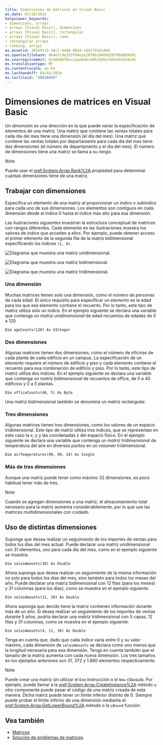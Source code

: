 ```yaml
---
title: Dimensiones de matrices en Visual Basic
ms.date: 07/20/2015
helpviewer_keywords:
- dimensions, arrays
- arrays [Visual Basic], dimensions
- arrays [Visual Basic], rectangular
- arrays [Visual Basic], rank
- rectangular arrays
- ranking, arrays
ms.assetid: 385e911b-18c1-4e98-9924-c6d279101dd9
ms.openlocfilehash: 0b4e7c9e253f94e1e28700c8669d28799ab69d91
ms.sourcegitcommit: bce0586f0cccaae6d6cbd625d5a7b824d1d3de4b
ms.translationtype: MT
ms.contentlocale: es-ES
ms.lasthandoff: 04/02/2019
ms.locfileid: "58836940"
---
```

# <a name="array-dimensions-in-visual-basic"></a>Dimensiones de matrices en Visual Basic
Un *dimensión* es una dirección en la que puede variar la especificación de elementos de una matriz. Una matriz que contiene las ventas totales para cada día del mes tiene una dimensión (el día del mes). Una matriz que contiene las ventas totales por departamento para cada día del mes tiene dos dimensiones (el número de departamento y el día del mes). El número de dimensiones tiene una matriz se llama a su *rango*.  
  
> [!NOTE]
>  Puede usar el <xref:System.Array.Rank%2A> propiedad para determinar cuántas dimensiones tiene de una matriz.  
  
## <a name="working-with-dimensions"></a>Trabajar con dimensiones  
 Especifica un elemento de una matriz al proporcionar un *índice* o *subíndice* para cada uno de sus dimensiones. Los elementos son contiguos en cada dimensión desde el índice 0 hasta el índice más alto para esa dimensión.  
  
 Las ilustraciones siguientes muestran la estructura conceptual de matrices con rangos diferentes. Cada elemento en las ilustraciones muestra los valores de índice que acceden a ellos. Por ejemplo, puede obtener acceso el primer elemento de la segunda fila de la matriz bidimensional especificando los índices `(1, 0)`.  
  
 ![Diagrama que muestra una matriz unidimensional.](./media/array-dimensions/one-dimensional-array.gif)  
  
 ![Diagrama que muestra una matriz bidimensional.](./media/array-dimensions/two-dimensional-array.gif)  
  
 ![Diagrama que muestra una matriz tridimensional.](./media/array-dimensions/three-dimensional-array.gif)  
  
### <a name="one-dimension"></a>Una dimensión  
 Muchas matrices tienen solo una dimensión, como el número de personas de cada edad. El único requisito para especificar un elemento es la edad para los que ese elemento contiene el recuento. Por lo tanto, este tipo de matriz utiliza sólo un índice. En el ejemplo siguiente se declara una variable que contenga un *matriz unidimensional* de edad recuentos de edades de 0 a 120.  
  
```  
Dim ageCounts(120) As UInteger  
```  
  
### <a name="two-dimensions"></a>Dos dimensiones  
 Algunas matrices tienen dos dimensiones, como el número de oficinas de cada planta de cada edificio en un campus. La especificación de un elemento requiere el número de edificio y piso y cada elemento contiene el recuento para esa combinación de edificio y piso. Por lo tanto, este tipo de matriz utiliza dos índices. En el ejemplo siguiente se declara una variable que contenga un *matriz bidimensional* de recuentos de office, de 0 a 40 edificios y 0 a 5 plantas.  
  
```  
Dim officeCounts(40, 5) As Byte  
```  
  
 Una matriz bidimensional también se denomina un *matriz rectangular*.  
  
### <a name="three-dimensions"></a>Tres dimensiones  
 Algunas matrices tienen tres dimensiones, como los valores de un espacio tridimensional. Este tipo de matriz utiliza tres índices, que se representan en este caso la x, y y las coordenadas z del espacio físico. En el ejemplo siguiente se declara una variable que contenga un *matriz tridimensional* de temperatura del aire en diversos puntos en un volumen tridimensional.  
  
```  
Dim airTemperatures(99, 99, 24) As Single  
```  
  
### <a name="more-than-three-dimensions"></a>Más de tres dimensiones  
 Aunque una matriz puede tener como máximo 32 dimensiones, es poco habitual tener más de tres.  
  
> [!NOTE]
>  Cuando se agregan dimensiones a una matriz, el almacenamiento total necesario para la matriz aumenta considerablemente, por lo que use las matrices multidimensionales con cuidado.  
  
## <a name="using-different-dimensions"></a>Uso de distintas dimensiones  
 Suponga que desea realizar un seguimiento de los importes de ventas para todos los días del mes actual. Puede declarar una matriz unidimensional con 31 elementos, uno para cada día del mes, como en el ejemplo siguiente se muestra.  
  
```  
Dim salesAmounts(30) As Double  
```  
  
 Ahora suponga que desea realizar un seguimiento de la misma información no solo para todos los días del mes, sino también para todos los meses del año. Puede declarar una matriz bidimensional con 12 filas (para los meses) y 31 columnas (para los días), como se muestra en el ejemplo siguiente.  
  
```  
Dim salesAmounts(11, 30) As Double  
```  
  
 Ahora suponga que decide tiene la matriz contienen información durante más de un año. Si desea realizar un seguimiento de los importes de ventas durante 5 años, podría declarar una matriz tridimensional con 5 capas, 12 filas y 31 columnas, como se muestra en el ejemplo siguiente.  
  
```  
Dim salesAmounts(4, 11, 30) As Double  
```  
  
 Tenga en cuenta que, dado que cada índice varía entre 0 y su valor máximo, cada dimensión de `salesAmounts` se declara como uno menos que la longitud necesaria para esa dimensión. Tenga en cuenta también que el tamaño de la matriz aumenta con cada nueva dimensión. Los tres tamaños en los ejemplos anteriores son 31, 372 y 1.860 elementos respectivamente.  
  
> [!NOTE]
>  Puede crear una matriz sin utilizar el `Dim` instrucción o el `New` cláusula. Por ejemplo, puede llamar a la <xref:System.Array.CreateInstance%2A> método u otro componente puede pasar el código de una matriz creada de esta manera. Dicha matriz puede tener un límite inferior distinto de 0. Siempre puede probar el límite inferior de una dimensión mediante el <xref:System.Array.GetLowerBound%2A> método o la `LBound` función.  
  
## <a name="see-also"></a>Vea también

- [Matrices](../../../../visual-basic/programming-guide/language-features/arrays/index.md)
- [Solución de problemas de matrices](../../../../visual-basic/programming-guide/language-features/arrays/troubleshooting-arrays.md)
